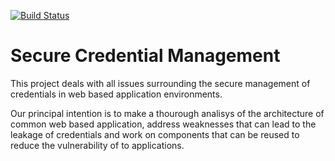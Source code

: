 [![Build Status](https://travis-ci.org/adorsys/secure-key-storage.svg?branch=master)](https://travis-ci.org/adorsys/secure-key-storage)

# Secure Credential Management
This project deals with all issues surrounding the secure management of credentials in web based application environments.

Our principal intention is to make a thourough analisys of the architecture of common web based application, address weaknesses that can lead to the leakage of credentials and work on components that can be reused to reduce the vulnerability of to applications.

